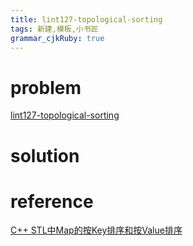 ```yaml
---
title: lint127-topological-sorting
tags: 新建,模板,小书匠
grammar_cjkRuby: true
---
```



# problem
[lint127-topological-sorting](http://www.lintcode.com/en/problem/topological-sorting/#)

# solution


# reference

[C++ STL中Map的按Key排序和按Value排序](http://blog.csdn.net/iicy266/article/details/11906189)